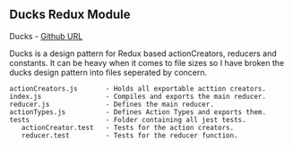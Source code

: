 ## Ducks Redux Module

Ducks - [Github URL](https://github.com/erikras/ducks-modular-redux)

Ducks is a design pattern for Redux based actionCreators, reducers and constants. It can be heavy when it comes to file sizes so I have broken the ducks design pattern into files seperated by concern.


 ```
 actionCreators.js       - Holds all exportable acttion creators.
 index.js                - Compiles and exports the main reducer.
 reducer.js              - Defines the main reducer.
 actionTypes.js          - Defines Action Types and exports them.
 tests                   - Folder containing all jest tests.
    actionCreator.test   - Tests for the action creators.
    reducer.test         - Tests for the reducer function.
 ```
